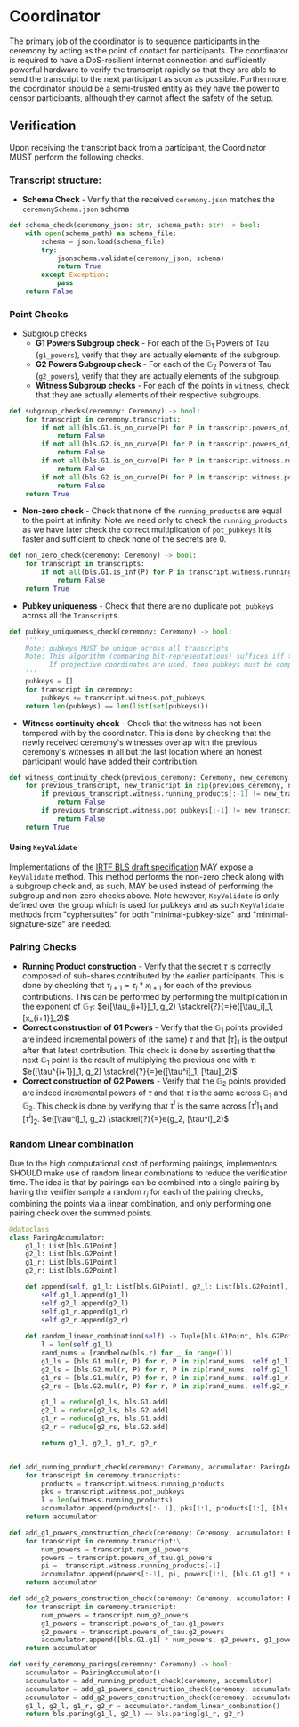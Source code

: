 # Coordinator

The primary job of the coordinator is to sequence participants in the ceremony by acting as the point of contact for participants. The coordinator is required to have a DoS-resilient internet connection and sufficiently powerful hardware to verify the transcript rapidly so that they are able to send the transcript to the next participant as soon as possible. Furthermore, the coordinator should be a semi-trusted entity as they have the power to censor participants, although they cannot affect the safety of the setup.

## Verification

Upon receiving the transcript back from a participant, the Coordinator MUST perform the following checks.

### Transcript structure:

- __Schema Check__ - Verify that the received `ceremony.json` matches the `ceremonySchema.json` schema
```python
def schema_check(ceremony_json: str, schema_path: str) -> bool:
    with open(schema_path) as schema_file:
        schema = json.load(schema_file)
        try:
            jsonschema.validate(ceremony_json, schema)
            return True
        except Exception:
            pass
    return False
```

### Point Checks

- Subgroup checks
    - __G1 Powers Subgroup check__ - For each of the $\mathbb{G}_1$ Powers of Tau (`g1_powers`), verify that they are actually elements of the subgroup.
    - __G2 Powers Subgroup check__ - For each of the $\mathbb{G}_2$ Powers of Tau (`g2_powers`), verify that they are actually elements of the subgroup.
    - __Witness Subgroup checks__ - For each of the points in `witness`, check that they are actually elements of their respective subgroups.

```python
def subgroup_checks(ceremony: Ceremony) -> bool:
    for transcript in ceremony.transcripts:
        if not all(bls.G1.is_on_curve(P) for P in transcript.powers_of_tau.g1_powers):
            return False
        if not all(bls.G2.is_on_curve(P) for P in transcript.powers_of_tau.g2_powers):
            return False
        if not all(bls.G1.is_on_curve(P) for P in transcript.witness.running_products):
            return False
        if not all(bls.G2.is_on_curve(P) for P in transcript.witness.pot_pubkeys):
            return False
    return True
```

- __Non-zero check__ - Check that none of the `running_products`s are equal to the point at infinity. Note we need only to check the `running_products` as we have later check the correct multiplication of `pot_pubkeys` it is faster and sufficient to check none of the secrets are 0.
```python
def non_zero_check(ceremony: Ceremony) -> bool:
    for transcript in transcripts:
        if not all(bls.G1.is_inf(P) for P in transcript.witness.running_products):
            return False
    return True
```
- __Pubkey uniqueness__ - Check that there are no duplicate `pot_pubkey`s across all the `Transcript`s.

```python
def pubkey_uniqueness_check(ceremony: Ceremony) -> bool:
    '''
    Note: pubkeys MUST be unique across all transcripts
    Note: This algorithm (comparing bit-representations) suffices iff the pubkeys are stored in affine co-ordinates.
          If projective coordinates are used, then pubkeys must be compared using bls.G2.is_equal()
    '''
    pubkeys = []
    for transcript in ceremony:
        pubkeys += transcript.witness.pot_pubkeys
    return len(pubkeys) == len(list(set(pubkeys)))
```

- __Witness continuity check__ - Check that the witness has not been tampered with by the coordinator. This is done by checking that the newly received ceremony's witnesses overlap with the previous ceremony's witnesses in all but the last location where an honest participant would have added their contribution.

```python
def witness_continuity_check(previous_ceremony: Ceremony, new_ceremony: Ceremony) -> bool:
    for previous_transcript, new_transcript in zip(previous_ceremony, new_ceremony):
        if previous_transcript.witness.running_products[:-1] != new_transcript.witness.running_products:
            return False
        if previous_transcript.witness.pot_pubkeys[:-1] != new_transcript.witness.pot_pubkeys:
            return False
    return True
```

#### Using `KeyValidate`

Implementations of the [IRTF BLS draft specification](https://datatracker.ietf.org/doc/html/draft-irtf-cfrg-bls-signature-04#section-2.5) MAY expose a `KeyValidate` method. This method performs the non-zero check along with a subgroup check and, as such, MAY be used instead of performing the subgroup and non-zero checks above. Note however, `KeyValidate` is only defined over the group which is used for pubkeys and as such `KeyValidate` methods from "cyphersuites" for both "minimal-pubkey-size" and "minimal-signature-size" are needed. 

### Pairing Checks

- __Running Product construction__ - Verify that the secret $\tau$ is correctly composed of sub-shares contributed by the earlier participants. This is done by checking that $\tau_{i+1} = \tau_i * x_{i+1}$ for each of the previous contributions. This can be performed by performing the multiplication in the exponent of $\mathbb{G}_T$: $e([\tau_{i+1}]_1, g_2) \stackrel{?}{=}e([\tau_i]_1, [x_{i+1}]_2)$
- __Correct construction of G1 Powers__ - Verify that the $\mathbb{G}_1$ points provided are indeed incremental powers of (the same) $\tau$ and that $[\tau]_1$ is the output after that latest contribution. This check is done by asserting that the next $\mathbb{G}_1$ point is the result of multiplying the previous one with $\tau$: $e([\tau^{i+1}]_1, g_2) \stackrel{?}{=}e([\tau^i]_1, [\tau]_2)$
- __Correct construction of G2 Powers__ - Verify that the $\mathbb{G}_2$ points provided are indeed incremental powers of $\tau$ and that $\tau$ is the same across $\mathbb{G}_1$ and $\mathbb{G}_2$. This check is done by verifying that $\tau^i$ is the same across $[\tau^i]_1$ and $[\tau^i]_2$. $e([\tau^i]_1, g_2) \stackrel{?}{=}e(g_2, [\tau^i]_2)$


### Random Linear combination

Due to the high computational cost of performing pairings, implementors SHOULD make use of random linear combinations to reduce the verification time. The idea is that by pairings can be combined into a single pairing by having the verifier sample a random $r_i$ for each of the pairing checks, combining the points via a linear combination, and only performing one pairing check over the summed points.

```python
@dataclass
class ParingAccumulator:
    g1_l: List[bls.G1Point]
    g2_l: List[bls.G2Point]
    g1_r: List[bls.G1Point]
    g2_r: List[bls.G2Point]

    def append(self, g1_l: List[bls.G1Point], g2_l: List[bls.G2Point], g1_r: List[bls.G1Point], g2_r: List[bls.G2Point]) -> None:
        self.g1_l.append(g1_l)
        self.g2_l.append(g2_l)
        self.g1_r.append(g1_r)
        self.g2_r.append(g2_r)
    
    def random_linear_combination(self) -> Tuple[bls.G1Point, bls.G2Point, bls.G1Point, bls.G2Point]:
        l = len(self.g1_l)
        rand_nums = [randbelow(bls.r) for _ in range(l)]
        g1_ls = [bls.G1.mul(r, P) for r, P in zip(rand_nums, self.g1_l)]
        g2_ls = [bls.G2.mul(r, P) for r, P in zip(rand_nums, self.g2_l)]
        g1_rs = [bls.G1.mul(r, P) for r, P in zip(rand_nums, self.g1_r)]
        g2_rs = [bls.G2.mul(r, P) for r, P in zip(rand_nums, self.g2_r)]

        g1_l = reduce[g1_ls, bls.G1.add]
        g2_l = reduce[g2_ls, bls.G2.add]
        g1_r = reduce[g1_rs, bls.G1.add]
        g2_r = reduce[g2_rs, bls.G2.add]

        return g1_l, g2_l, g1_r, g2_r


def add_running_product_check(ceremony: Ceremony, accumulator: ParingAccumulator) -> PairingAccumulator:
    for transcript in ceremony.transcripts:
        products = transcript.witness.running_products
        pks = transcript.witness.pot_pubkeys
        l = len(witness.running_products)
        accumulator.append(products[:- 1], pks[1:], products[1:], [bls.G1.g1] * l)
    return accumulator

def add_g1_powers_construction_check(ceremony: Ceremony, accumulator: ParingAccumulator) -> PairingAccumulator:
    for transcript in ceremony.transcript:\
        num_powers = transcript.num_g1_powers
        powers = transcript.powers_of_tau.g1_powers
        pi =  transcript.witness.running_products[-1]
        accumulator.append(powers[:-1], pi, powers[1:], [bls.G1.g1] * num_powers)
    return accumulator

def add_g2_powers_construction_check(ceremony: Ceremony, accumulator: ParingAccumulator) -> PairingAccumulator:
    for transcript in ceremony.transcript:
        num_powers = transcript.num_g2_powers
        g1_powers = transcript.powers_of_tau.g1_powers
        g2_powers = transcript.powers_of_tau.g2_powers
        accumulator.append([bls.G1.g1] * num_powers, g2_powers, g1_powers, [bls.G2.g2] * num_powers)
    return accumulator

def verify_ceremony_parings(ceremony: Ceremony) -> bool:
    accumulator = PairingAccumulator()
    accumulator = add_running_product_check(ceremony, accumulator)
    accumulator = add_g1_powers_construction_check(ceremony, accumulator)
    accumulator = add_g2_powers_construction_check(ceremony, accumulator)
    g1_l, g2_l, g1_r, g2_r = accumulator.random_linear_combination()
    return bls.paring(g1_l, g2_l) == bls.paring(g1_r, g2_r)
```
